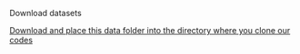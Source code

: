 Download datasets

[Download and place this data folder into the directory where you clone our codes](https://drive.google.com/drive/folders/1cR8Ri0MFYChrOfRfu945f_iBoYw4F9YV)
